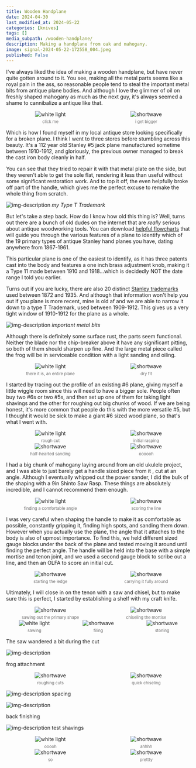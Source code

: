 ```yaml
---
title: Wooden Handplane
date: 2024-04-30
last_modified_at: 2024-05-22
categories: [knives]
tags: []
media_subpath: /wooden-handplane/
description: Making a handplane from oak and mahogany.
image: signal-2024-05-22-172558_004.jpeg
published: False
---
```


<style>
    .grid-2x2 {
        display: grid;
        grid-template-columns: 1fr 1fr;
        grid-template-rows: auto auto;
        column-gap: 20px; /* Keep horizontal gap */
        justify-items: center;
    }
    .grid-3x2 {
        display: grid;
        grid-template-columns: 1fr 1fr 1fr;
        grid-template-rows: auto auto;
        column-gap: 20px; /* Keep horizontal gap */
        justify-items: center;
    }
    .grid-container {
        justify-items: center;
    }
    .grid-container > div {
        display: flex;
        flex-direction: column;
        align-items: center;
        height: 100%; /* Ensure the div takes full height of the grid cell */
        justify-content: flex-end; /* Align items to the bottom */
    }
    .grid-container img {
        width: auto;
        max-width: 100%;
        height: auto;
        object-fit: cover;
        display: block;
        margin-bottom: 5px; /* Small margin to separate the image and caption */
    }
    .grid-container .caption em {
        display: block;
        text-align: center;
        font-style: normal;
        font-size: 80%;
        padding: 0;
        color: #6d6c6c;
    }
</style>

I've always liked the idea of making a wooden handplane, but have never quite gotten around to it. You see, making all the metal parts seems like a royal pain in the ass, so reasonable people tend to steal the important metal bits from antique plane bodies. And although I love the glimmer of oil on freshly shaped mahogany as much as the next guy, it's always seemed a shame to cannibalize a antique like that.

<div class="grid-container grid-2x2">
    <div>
        <img src="20240420_185315.jpg" alt="white light">
    </div>
    <div>
        <img src="20240430_185813.jpg" alt="shortwave">
    </div>
    <div class="caption">
        <em>click me</em>
    </div>
    <div class="caption">
        <em>i get bigger</em>
    </div>
</div>

Which is how I found myself in my local antique store looking specifically for a broken plane. I think I went to three stores before stumbling across this beauty. It's a 112 year old Stanley #5 jack plane manufactured sometime between 1910-1912, and gloriously, the previous owner managed to break the cast iron body cleanly in half. 

You can see that they tried to repair it with that metal plate on the side, but they weren't able to get the sole flat, rendering it less than useful without some significant restoration work. And to top it off, the even helpfully broke off part of the handle, which gives me the perfect excuse to remake the whole thing from scratch.

![img-description](signal-2024-05-20-193343_002.jpeg)
_my Type T Trademark_

But let's take a step back. How do I know how old this thing is? Well, turns out there are a bunch of old dudes on the internet that are _really_ serious about antique woodworking tools. You can download [helpful flowcharts](https://woodandshop.com/wp-content/uploads/2021/01/stanley-bailey-handplane-type-study-flow-chart-2021.pdf) that will guide you through the various features of a plane to identify which of the 19 primary types of antique Stanley hand planes you have, dating anywhere from 1867-1961. 

This particular plane is one of the easiest to identify, as it has three patents cast into the body and features a one inch brass adjustment knob, making it a Type 11 made between 1910 and 1918...which is decidedly NOT the date range I told you earlier.

Turns out if you are lucky, there are also 20 distinct [Stanley trademarks](https://virginiatoolworks.com/2015/02/16/stanley-trademark-stamps/) used between 1872 and 1935. And although that information won't help you out if you plane is more recent, mine is old af and we are able to narrow it down to a type T Trademark, used between 1909-1912. This gives us a very tight window of 1910-1912 for the plane as a whole.


![img-description](20240420_194523.jpg)
_important metal bits_

Although there is definitely some surface rust, the parts seem functional. Neither the blade nor the chip-breaker above it have any significant pitting, so both of them should sharpen up fine. And the large metal piece called the frog will be in serviceable condition with a light sanding and oiling. 

<div class="grid-container grid-2x2">
    <div>
        <img src="20240420_203449.jpg" alt="white light">
    </div>
    <div>
        <img src="20240420_203948.jpg" alt="shortwave">
    </div>
    <div class="caption">
        <em>there it is, an entire plane</em>
    </div>
    <div class="caption">
        <em>dry fit</em>
    </div>
</div>

I started by tracing out the profile of an existing #6 plane, giving myself a little wiggle room since this will need to have a bigger sole. People often buy two #6s or two #5s, and then set up one of them for taking light shavings and the other for roughing out big chunks of wood. If we are being honest, it's more common that people do this with the more versatile #5, but I thought it would be sick to make a giant #6 sized wood plane, so that's what I went with.



<div class="grid-container grid-2x2">
    <div>
        <img src="20240420_223625.jpg" alt="white light">
    </div>
    <div>
        <img src="20240420_230114.jpg" alt="shortwave">
    </div>
    <div class="caption">
        <em>rough cut</em>
    </div>
    <div class="caption">
        <em>initial rasping</em>
    </div>
</div>

<div class="grid-container grid-2x2">
    <div>
        <img src="20240421_111424.jpg" alt="shortwave">
    </div>
    <div>
        <img src="20240421_113350.jpg" alt="shortwave">
    </div>
    <div class="caption">
        <em>half-hearted sanding</em>
    </div>
    <div class="caption">
        <em>oooooh</em>
    </div>
</div>
 
I had a big chunk of mahogany laying around from an old ukulele project, and I was able to just barely get a handle sized piece from it , cut at an angle. Although I eventually whipped out the power sander, I did the bulk of the shaping with a 9in Shinto Saw Rasp. These things are absolutely incredible, and I cannot recommend them enough. 

<div class="grid-container grid-2x2">
    <div>
        <img src="20240421_124346.jpg" alt="white light">
    </div>
    <div>
        <img src="20240421_151630.jpg" alt="shortwave">
    </div>
    <div class="caption">
        <em>finding a comfortable angle</em>
    </div>
    <div class="caption">
        <em>scoring the line</em>
    </div>
</div>

I was very careful when shaping the handle to make it as comfortable as possible, constantly gripping it, finding high spots, and sanding them down. However when you actually use the plane, the angle that it attaches to the body is also of upmost importance. To find this, we held different sized gauge blocks under the back of the plane and tested moving it around until finding the perfect angle. The handle will be held into the base with a simple mortise and tenon joint, and we used a second gauge block to scribe out a line, and then an OLFA to score an initial cut. 

<div class="grid-container grid-2x2">
    <div>
        <img src="20240421_152454.jpg" alt="shortwave">
    </div>
    <div>
        <img src="20240421_160910.jpg" alt="shortwave">
    </div>
    <div class="caption">
        <em>starting the ledge</em>
    </div>
    <div class="caption">
        <em>carrying it fully around</em>
    </div>
</div>

Ultimately, I will close in on the tenon with a saw and chisel, but to make sure this is perfect, I started by establishing a shelf with my craft knife. 

<div class="grid-container grid-2x2">
    <div>
        <img src="20240423_184557.jpg" alt="shortwave">
    </div>
    <div>
        <img src="20240423_214428.jpg" alt="shortwave">
    </div>
    <div class="caption">
        <em>sawing out the primary shape</em>
    </div>
    <div class="caption">
        <em>chiseling the mortise</em>
    </div>
</div>


<div class="grid-container grid-3x2">
    <div>
        <img src="20240420_210025.jpg" alt="white light">
    </div>
    <div>
        <img src="20240420_211950.jpg" alt="shortwave">
    </div>
    <div>
        <img src="20240421_130814.jpg" alt="shortwave">
    </div>
    <div class="caption">
        <em>sawing</em>
    </div>
    <div class="caption">
        <em>filing</em>
    </div>
    <div class="caption">
        <em>stoning</em>
    </div>
</div>

The saw wandered a bit during the cut

![img-description](20240421_145921.jpg)

frog attachment


<div class="grid-container grid-2x2">
    <div>
        <img src="20240424_203332.jpg" alt="shortwave">
    </div>
    <div>
        <img src="20240424_204146.jpg" alt="shortwave">
    </div>
    <div class="caption">
        <em>roughing cuts</em>
    </div>
    <div class="caption">
        <em>quick chiseling</em>
    </div>
</div>


![img-description](signal-2024-05-20-193356_002.jpeg)
spacing



![img-description](20240430_165611.jpg)

back finishing


![img-description](20240420_204527.jpg)
test shavings


<div class="grid-container grid-2x2">
    <div>
        <img src="signal-2024-05-22-172558_002.jpeg" alt="white light">
    </div>
    <div>
        <img src="signal-2024-05-22-172558_003.jpeg" alt="shortwave">
    </div>
    <div class="caption">
        <em>ooooh</em>
    </div>
    <div class="caption">
        <em>ahhhh</em>
    </div>
</div>

<div class="grid-container grid-2x2">
    <div>
        <img src="signal-2024-05-22-172558_004.jpeg" alt="shortwave">
    </div>
    <div>
        <img src="signal-2024-05-22-172558_005.jpeg" alt="shortwave">
    </div>
    <div class="caption">
        <em>so</em>
    </div>
    <div class="caption">
        <em>prettty</em>
    </div>
</div>
